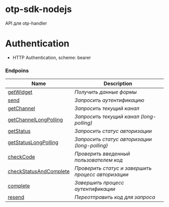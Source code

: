 
<h1>otp-sdk-nodejs</h1>

API для otp-handler

# Authentication

- HTTP Authentication, scheme: bearer 

<h3>Endpoins</h3>

|Name|Description|
|---|---|
|[getWidget](./get-widget.md)|*Получить данные формы*|
|[send](./send.md)|*Запросить аутентификацию*|
|[getChannel](./get-channel.md)|*Запросить текущий канал*|
|[getChannelLongPolling](./get-channel-long-polling.md)|*Запросить текущий канал (long-polling)*|
|[getStatus](./get-status.md)|*Запросить статус авторизации*|
|[getStatusLongPolling](./get-status-long-polling.md)|*Запросить статус авторизации (long-polling)*|
|[checkCode](./check-code.md)|*Проверить введенный пользователем код*|
|[checkStatusAndComplete](./check-status-and-complete.md)|*Проверить статус и завершить процесс авторизации*|
|[complete](./complete.md)|*Завершить процесс аутентификации*|
|[resend](./resend.md)|*Переотправить код для запроса*|
